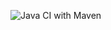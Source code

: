 ![Java CI with Maven](https://github.com/lenisha/edp-java-app/workflows/Java%20CI%20with%20Maven/badge.svg)
